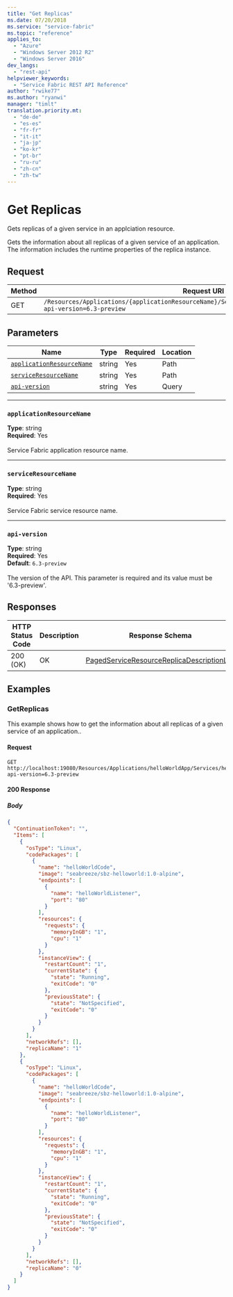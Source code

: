 ```yaml
---
title: "Get Replicas"
ms.date: 07/20/2018
ms.service: "service-fabric"
ms.topic: "reference"
applies_to: 
  - "Azure"
  - "Windows Server 2012 R2"
  - "Windows Server 2016"
dev_langs: 
  - "rest-api"
helpviewer_keywords: 
  - "Service Fabric REST API Reference"
author: "rwike77"
ms.author: "ryanwi"
manager: "timlt"
translation.priority.mt: 
  - "de-de"
  - "es-es"
  - "fr-fr"
  - "it-it"
  - "ja-jp"
  - "ko-kr"
  - "pt-br"
  - "ru-ru"
  - "zh-cn"
  - "zh-tw"
---
```

# Get Replicas
Gets replicas of a given service in an applciation resource.

Gets the information about all replicas of a given service of an application. The information includes the runtime properties of the replica instance.

## Request
| Method | Request URI |
| ------ | ----------- |
| GET | `/Resources/Applications/{applicationResourceName}/Services/{serviceResourceName}/replicas?api-version=6.3-preview` |


## Parameters
| Name | Type | Required | Location |
| --- | --- | --- | --- |
| [`applicationResourceName`](#applicationresourcename) | string | Yes | Path |
| [`serviceResourceName`](#serviceresourcename) | string | Yes | Path |
| [`api-version`](#api-version) | string | Yes | Query |

____
### `applicationResourceName`
__Type__: string <br/>
__Required__: Yes<br/>
<br/>
Service Fabric application resource name.


____
### `serviceResourceName`
__Type__: string <br/>
__Required__: Yes<br/>
<br/>
Service Fabric service resource name.


____
### `api-version`
__Type__: string <br/>
__Required__: Yes<br/>
__Default__: `6.3-preview` <br/>
<br/>
The version of the API. This parameter is required and its value must be '6.3-preview'.


## Responses

| HTTP Status Code | Description | Response Schema |
| --- | --- | --- |
| 200 (OK) | OK<br/> | [PagedServiceResourceReplicaDescriptionList](sfclient-v63-model-pagedserviceresourcereplicadescriptionlist.md) |


## Examples

### GetReplicas

This example shows how to get the information about all replicas of a given service of an application..

#### Request
```
GET http://localhost:19080/Resources/Applications/helloWorldApp/Services/helloWorldService/replicas?api-version=6.3-preview
```

#### 200 Response
##### Body
```json
{
  "ContinuationToken": "",
  "Items": [
    {
      "osType": "Linux",
      "codePackages": [
        {
          "name": "helloWorldCode",
          "image": "seabreeze/sbz-helloworld:1.0-alpine",
          "endpoints": [
            {
              "name": "helloWorldListener",
              "port": "80"
            }
          ],
          "resources": {
            "requests": {
              "memoryInGB": "1",
              "cpu": "1"
            }
          },
          "instanceView": {
            "restartCount": "1",
            "currentState": {
              "state": "Running",
              "exitCode": "0"
            },
            "previousState": {
              "state": "NotSpecified",
              "exitCode": "0"
            }
          }
        }
      ],
      "networkRefs": [],
      "replicaName": "1"
    },
    {
      "osType": "Linux",
      "codePackages": [
        {
          "name": "helloWorldCode",
          "image": "seabreeze/sbz-helloworld:1.0-alpine",
          "endpoints": [
            {
              "name": "helloWorldListener",
              "port": "80"
            }
          ],
          "resources": {
            "requests": {
              "memoryInGB": "1",
              "cpu": "1"
            }
          },
          "instanceView": {
            "restartCount": "1",
            "currentState": {
              "state": "Running",
              "exitCode": "0"
            },
            "previousState": {
              "state": "NotSpecified",
              "exitCode": "0"
            }
          }
        }
      ],
      "networkRefs": [],
      "replicaName": "0"
    }
  ]
}
```

